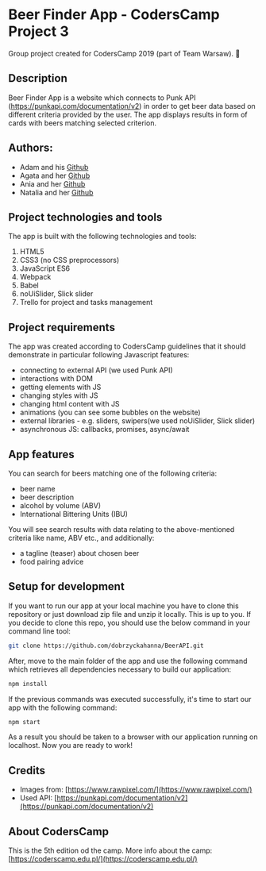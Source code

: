 # Beer Finder App - CodersCamp Project 3

Group project created for CodersCamp 2019 (part of Team Warsaw). :beer:

## Description 

Beer Finder App is a website which connects to Punk API (https://punkapi.com/documentation/v2) in order to get beer data based on different criteria provided by the user. 
The app displays results in form of cards with beers matching selected criterion. 

## Authors:

- Adam and his [Github](https://github.com/adamsobiesak)
- Agata and her [Github](https://github.com/ceglarzagata)
- Ania and her [Github](https://github.com/apiwonska)
- Natalia and her [Github](https://github.com/natkalia)
	
## Project technologies and tools

The app is built with the following technologies and tools:

1. HTML5
2. CSS3 (no CSS preprocessors)
3. JavaScript ES6
4. Webpack
5. Babel
6. noUiSlider, Slick slider
7. Trello for project and tasks management

## Project requirements

The app was created according to CodersCamp guidelines that it should demonstrate in particular following Javascript features:

* connecting to external API (we used Punk API)
* interactions with DOM
* getting elements with JS
* changing styles with JS
* changing html content with JS
* animations (you can see some bubbles on the website)
* external libraries - e.g. sliders, swipers(we used noUiSlider, Slick slider)
* asynchronous JS: callbacks, promises, async/await

## App features

You can search for beers matching one of the following criteria:
* beer name
* beer description
* alcohol by volume (ABV)
* International Bittering Units (IBU)

You will see search results with data relating to the above-mentioned criteria like name, ABV etc., and additionally:
* a tagline (teaser) about chosen beer
* food pairing advice

## Setup for development

If you want to run our app at your local machine you have to clone this repository or just download zip file and unzip it locally. This is up to you. If you decide to clone this repo, you should use the below command in your command line tool: 
```bash
git clone https://github.com/dobrzyckahanna/BeerAPI.git
```
After, move to the main folder of the app and use the following command which retrieves all dependencies necessary to build our application:
```bash
npm install
```
If the previous commands was executed successfully, it's time to start our app with the following command:
```bash
npm start
```
As a result you should be taken to a browser with our application running on localhost. Now you are ready to work!

## Credits

* Images from: [https://www.rawpixel.com/](https://www.rawpixel.com/)
* Used API: [https://punkapi.com/documentation/v2](https://punkapi.com/documentation/v2)

## About CodersCamp

This is the 5th edition od the camp. 
More info about the camp: [https://coderscamp.edu.pl/](https://coderscamp.edu.pl/)